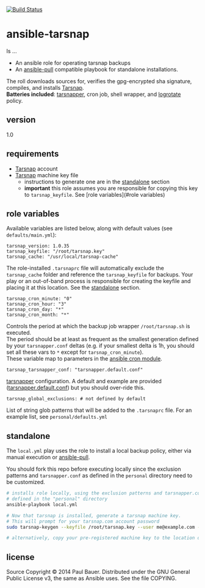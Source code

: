 [![Build Status](https://travis-ci.org/pmbauer/ansible-tarsnap.svg?branch=master)](https://travis-ci.org/pmbauer/ansible-tarsnap)

# ansible-tarsnap

Is ...

  - An ansible role for operating tarsnap backups
  - An [ansible-pull] compatible playbook for standalone installations.

The roll downloads sources for, verifies the gpg-encrypted sha signature, compiles, and installs [Tarsnap].  
**Batteries included**: [tarsnapper], cron job, shell wrapper, and [logrotate] policy.

## version

1.0

## requirements
- [Tarsnap] account
- [Tarsnap] machine key file
    - instructions to generate one are in the [standalone](#standalone) section
    - **important** this role assumes you are responsible for copying this key to `tarsnap_keyfile`.  See [role variables](#role variables) 

## role variables

Available variables are listed below, along with default values (see `defaults/main.yml`):

    tarsnap_version: 1.0.35
    tarsnap_keyfile: "/root/tarsnap.key"
    tarsnap_cache: "/usr/local/tarsnap-cache"

The role-installed `.tarsnaprc` file will automatically exclude the `tarsnap_cache` folder and reference the `tarsnap_keyfile` for backups.  Your play or an out-of-band process is responsible for creating the keyfile and placing it at this location.  See the [standalone](#standalone) section.

    tarsnap_cron_minute: "0"
    tarsnap_cron_hour: "3"
    tarsnap_cron_day: "*"
    tarsnap_cron_month: "*"

Controls the period at which the backup job wrapper `/root/tarsnap.sh` is executed.  
The period should be at least as frequent as the smallest generation defined by your `tarsnapper.conf` deltas (e.g. if your smallest delta is 1h, you should set all these vars to `*` except for `tarsnap_cron_minute`).  
These variable map to parameters in the [ansible cron module].

    tarsnap_tarsnapper_conf: "tarsnapper.default.conf"

[tarsnapper] configuration. A default and example are provided ([tarsnapper.default.conf]) but you should over-ride this.

    tarsnap_global_exclusions: # not defined by default

List of string glob patterns that will be added to the `.tarsnaprc` file.  For an example list, see `personal/defaults.yml`

## standalone

The `local.yml` play uses the role to install a local backup policy, either via manual execution or [ansible-pull].

You should fork this repo before executing locally since the exclusion patterns and `tarsnapper.conf` as defined in the `personal` directory need to be customized.

```bash
# installs role locally, using the exclusion patterns and tarsnapper.conf
# defined in the "personal" directory
ansible-playbook local.yml

# Now that tarsnap is installed, generate a tarsnap machine key.
# This will prompt for your tarsnap.com account password
sudo tarsnap-keygen --keyfile /root/tarsnap.key --user me@example.com --machine `hostname`

# alternatively, copy your pre-registered machine key to the location defined in the tarsnap_keyfile var
```

## license
Source Copyright © 2014 Paul Bauer. Distributed under the GNU General Public License v3, the same as Ansible uses. See the file COPYING.

[Ansible]:http://www.ansible.com/home
[ansible-pull]:http://linux.die.net/man/1/ansible-pull
[ansible cron module]:http://docs.ansible.com/cron_module.html
[logrotate]:http://linuxcommand.org/man_pages/logrotate8.html
[Tarsnap]:https://www.tarsnap.com/
[sovereign]:https://github.com/al3x/sovereign
[tarsnapper]:https://github.com/miracle2k/tarsnapper
[tarsnapper.default.conf]:https://github.com/pmbauer/ansible-tarsnap/tree/master/files/tarsnapper.default.conf
